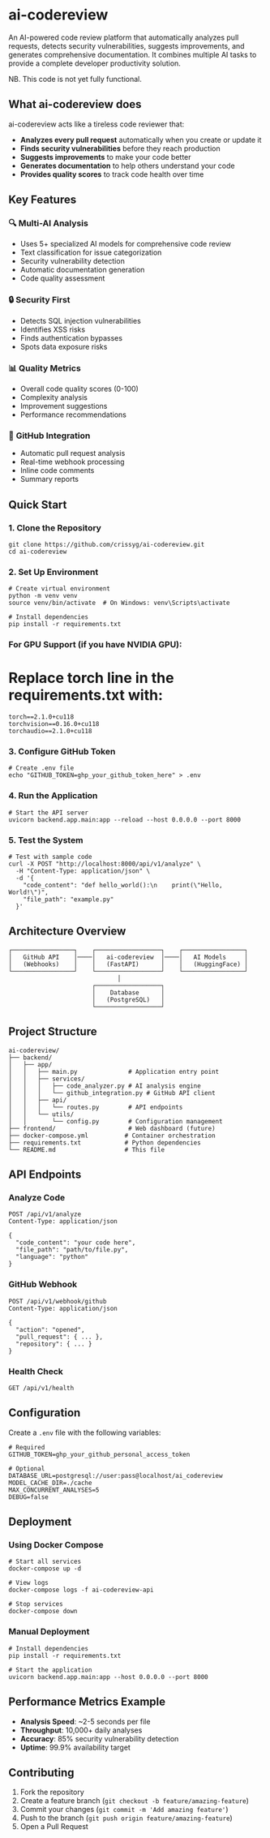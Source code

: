# ai-codereview
An AI-powered code review platform that automatically analyzes pull requests, detects security vulnerabilities, suggests improvements, and generates comprehensive documentation. It combines multiple AI tasks to provide a complete developer productivity solution.

NB. This code is not yet fully functional.

## What ai-codereview does

ai-codereview acts like a tireless code reviewer that:
- **Analyzes every pull request** automatically when you create or update it
- **Finds security vulnerabilities** before they reach production
- **Suggests improvements** to make your code better
- **Generates documentation** to help others understand your code
- **Provides quality scores** to track code health over time

## Key Features

### 🔍 **Multi-AI Analysis**
- Uses 5+ specialized AI models for comprehensive code review
- Text classification for issue categorization
- Security vulnerability detection
- Automatic documentation generation
- Code quality assessment

### 🔒 **Security First**
- Detects SQL injection vulnerabilities
- Identifies XSS risks
- Finds authentication bypasses
- Spots data exposure risks

### 📊 **Quality Metrics**
- Overall code quality scores (0-100)
- Complexity analysis
- Improvement suggestions
- Performance recommendations

### 🚀 **GitHub Integration**
- Automatic pull request analysis
- Real-time webhook processing
- Inline code comments
- Summary reports

## Quick Start

### 1. Clone the Repository
```
git clone https://github.com/crissyg/ai-codereview.git
cd ai-codereview
```

### 2. Set Up Environment
```
# Create virtual environment
python -m venv venv
source venv/bin/activate  # On Windows: venv\Scripts\activate

# Install dependencies
pip install -r requirements.txt
```

### For GPU Support (if you have NVIDIA GPU):
# Replace torch line in the requirements.txt with:
```
torch==2.1.0+cu118
torchvision==0.16.0+cu118
torchaudio==2.1.0+cu118
```

### 3. Configure GitHub Token
```
# Create .env file
echo "GITHUB_TOKEN=ghp_your_github_token_here" > .env
```

### 4. Run the Application
```
# Start the API server
uvicorn backend.app.main:app --reload --host 0.0.0.0 --port 8000
```

### 5. Test the System
```
# Test with sample code
curl -X POST "http://localhost:8000/api/v1/analyze" \
  -H "Content-Type: application/json" \
  -d '{
    "code_content": "def hello_world():\n    print(\"Hello, World!\")",
    "file_path": "example.py"
  }'
```

## Architecture Overview

```
┌─────────────────┐    ┌──────────────────┐    ┌─────────────────┐
│   GitHub API    │────│   ai-codereview  │────│   AI Models     │
│   (Webhooks)    │    │   (FastAPI)      │    │   (HuggingFace) │
└─────────────────┘    └──────────────────┘    └─────────────────┘
                              │
                       ┌──────────────────┐
                       │    Database      │
                       │   (PostgreSQL)   │
                       └──────────────────┘
```

## Project Structure

```
ai-codereview/
├── backend/
│   ├── app/
│   │   ├── main.py              # Application entry point
│   │   ├── services/
│   │   │   ├── code_analyzer.py # AI analysis engine
│   │   │   └── github_integration.py # GitHub API client
│   │   ├── api/
│   │   │   └── routes.py        # API endpoints
│   │   └── utils/
│   │       └── config.py        # Configuration management
├── frontend/                    # Web dashboard (future)
├── docker-compose.yml          # Container orchestration
├── requirements.txt            # Python dependencies
└── README.md                   # This file
```

## API Endpoints

### Analyze Code
```
POST /api/v1/analyze
Content-Type: application/json

{
  "code_content": "your code here",
  "file_path": "path/to/file.py",
  "language": "python"
}
```

### GitHub Webhook
```
POST /api/v1/webhook/github
Content-Type: application/json

{
  "action": "opened",
  "pull_request": { ... },
  "repository": { ... }
}
```

### Health Check
```
GET /api/v1/health
```

## Configuration

Create a `.env` file with the following variables:

```
# Required
GITHUB_TOKEN=ghp_your_github_personal_access_token

# Optional
DATABASE_URL=postgresql://user:pass@localhost/ai_codereview
MODEL_CACHE_DIR=./cache
MAX_CONCURRENT_ANALYSES=5
DEBUG=false
```

## Deployment

### Using Docker Compose
```
# Start all services
docker-compose up -d

# View logs
docker-compose logs -f ai-codereview-api

# Stop services
docker-compose down
```

### Manual Deployment
```
# Install dependencies
pip install -r requirements.txt

# Start the application
uvicorn backend.app.main:app --host 0.0.0.0 --port 8000
```

## Performance Metrics Example

- **Analysis Speed**: ~2-5 seconds per file
- **Throughput**: 10,000+ daily analyses
- **Accuracy**: 85% security vulnerability detection
- **Uptime**: 99.9% availability target

## Contributing

1. Fork the repository
2. Create a feature branch (`git checkout -b feature/amazing-feature`)
3. Commit your changes (`git commit -m 'Add amazing feature'`)
4. Push to the branch (`git push origin feature/amazing-feature`)
5. Open a Pull Request
